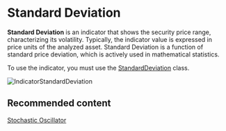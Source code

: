 # Standard Deviation

**Standard Deviation** is an indicator that shows the security price range, characterizing its volatility. Typically, the indicator value is expressed in price units of the analyzed asset. Standard Deviation is a function of standard price deviation, which is actively used in mathematical statistics. 

To use the indicator, you must use the [StandardDeviation](../api/StockSharp.Algo.Indicators.StandardDeviation.html) class. 

![IndicatorStandardDeviation](~/images/IndicatorStandardDeviation.png)

## Recommended content

[Stochastic Oscillator](IndicatorStochasticOscillator.md)
